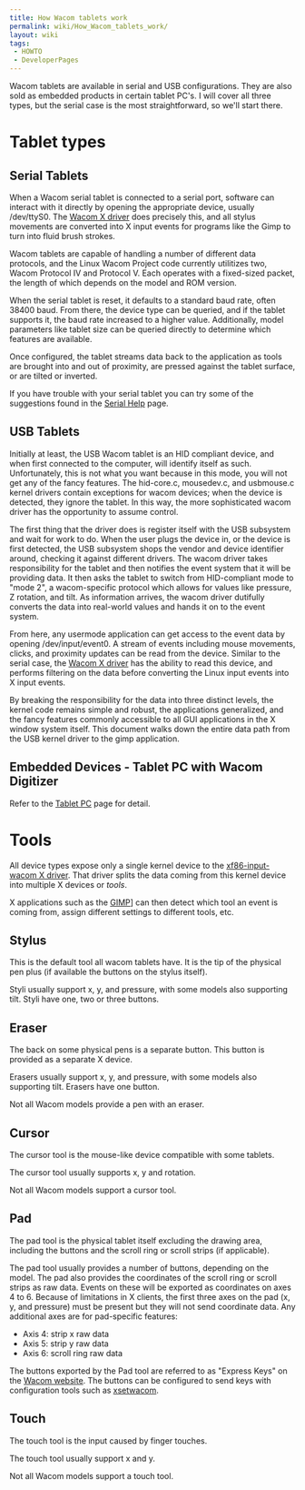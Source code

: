 ```yaml
---
title: How Wacom tablets work
permalink: wiki/How_Wacom_tablets_work/
layout: wiki
tags:
 - HOWTO
 - DeveloperPages
---
```


Wacom tablets are available in serial and USB configurations. They are
also sold as embedded products in certain tablet PC's. I will cover all
three types, but the serial case is the most straightforward, so we'll
start there.

Tablet types
============

Serial Tablets
--------------

When a Wacom serial tablet is connected to a serial port, software can
interact with it directly by opening the appropriate device, usually
/dev/ttyS0. The [Wacom X driver](xf86-input-wacom "wikilink") does
precisely this, and all stylus movements are converted into X input
events for programs like the Gimp to turn into fluid brush strokes.

Wacom tablets are capable of handling a number of different data
protocols, and the Linux Wacom Project code currently utilitizes two,
Wacom Protocol IV and Protocol V. Each operates with a fixed-sized
packet, the length of which depends on the model and ROM version.

When the serial tablet is reset, it defaults to a standard baud rate,
often 38400 baud. From there, the device type can be queried, and if the
tablet supports it, the baud rate increased to a higher value.
Additionally, model parameters like tablet size can be queried directly
to determine which features are available.

Once configured, the tablet streams data back to the application as
tools are brought into and out of proximity, are pressed against the
tablet surface, or are tilted or inverted.

If you have trouble with your serial tablet you can try some of the
suggestions found in the [Serial Help](/wiki/Serial_Help "wikilink") page.

USB Tablets
-----------

Initially at least, the USB Wacom tablet is an HID compliant device, and
when first connected to the computer, will identify itself as such.
Unfortunately, this is not what you want because in this mode, you will
not get any of the fancy features. The hid-core.c, mousedev.c, and
usbmouse.c kernel drivers contain exceptions for wacom devices; when the
device is detected, they ignore the tablet. In this way, the more
sophisticated wacom driver has the opportunity to assume control.

The first thing that the driver does is register itself with the USB
subsystem and wait for work to do. When the user plugs the device in, or
the device is first detected, the USB subsystem shops the vendor and
device identifier around, checking it against different drivers. The
wacom driver takes responsibility for the tablet and then notifies the
event system that it will be providing data. It then asks the tablet to
switch from HID-compliant mode to "mode 2", a wacom-specific protocol
which allows for values like pressure, Z rotation, and tilt. As
information arrives, the wacom driver dutifully converts the data into
real-world values and hands it on to the event system.

From here, any usermode application can get access to the event data by
opening /dev/input/event0. A stream of events including mouse movements,
clicks, and proximity updates can be read from the device. Similar to
the serial case, the [Wacom X driver](xf86-input-wacom "wikilink") has
the ability to read this device, and performs filtering on the data
before converting the Linux input events into X input events.

By breaking the responsibility for the data into three distinct levels,
the kernel code remains simple and robust, the applications generalized,
and the fancy features commonly accessible to all GUI applications in
the X window system itself. This document walks down the entire data
path from the USB kernel driver to the gimp application.

Embedded Devices - Tablet PC with Wacom Digitizer
-------------------------------------------------

Refer to the [Tablet PC](/wiki/Tablet_PC "wikilink") page for detail.

Tools
=====

All device types expose only a single kernel device to the
[xf86-input-wacom X driver](xf86-input-wacom_X_driver "wikilink"). That
driver splits the data coming from this kernel device into multiple X
devices or *tools*.

X applications such as the [GIMP](http://www.gimp.org)\] can then detect
which tool an event is coming from, assign different settings to
different tools, etc.

Stylus
------

This is the default tool all wacom tablets have. It is the tip of the
physical pen plus (if available the buttons on the stylus itself).

Styli usually support x, y, and pressure, with some models also
supporting tilt. Styli have one, two or three buttons.

Eraser
------

The back on some physical pens is a separate button. This button is
provided as a separate X device.

Erasers usually support x, y, and pressure, with some models also
supporting tilt. Erasers have one button.

Not all Wacom models provide a pen with an eraser.

Cursor
------

The cursor tool is the mouse-like device compatible with some tablets.

The cursor tool usually supports x, y and rotation.

Not all Wacom models support a cursor tool.

Pad
---

The pad tool is the physical tablet itself excluding the drawing area,
including the buttons and the scroll ring or scroll strips (if
applicable).

The pad tool usually provides a number of buttons, depending on the
model. The pad also provides the coordinates of the scroll ring or
scroll strips as raw data. Events on these will be exported as
coordinates on axes 4 to 6. Because of limitations in X clients, the
first three axes on the pad (x, y, and pressure) must be present but
they will not send coordinate data. Any additional axes are for
pad-specific features:

-   Axis 4: strip x raw data
-   Axis 5: strip y raw data
-   Axis 6: scroll ring raw data

The buttons exported by the Pad tool are referred to as "Express Keys"
on the [Wacom website](http://www.wacom.com). The buttons can be
configured to send keys with configuration tools such as
[xsetwacom](xsetwacom "wikilink").

Touch
-----

The touch tool is the input caused by finger touches.

The touch tool usually support x and y.

Not all Wacom models support a touch tool.
